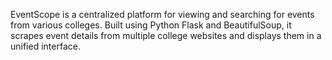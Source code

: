 EventScope is a centralized platform for viewing and searching for events from various colleges. Built using Python Flask and BeautifulSoup, it scrapes event details from multiple college websites and displays them in a unified interface.
